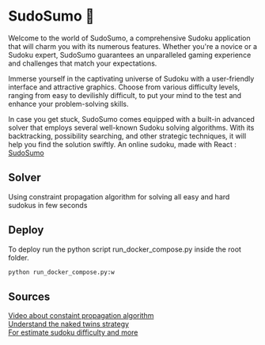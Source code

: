 # SudoSumo :ramen:
Welcome to the world of SudoSumo, a comprehensive Sudoku application that will charm you with its numerous features. Whether you're a novice or a Sudoku expert, SudoSumo guarantees an unparalleled gaming experience and challenges that match your expectations.

Immerse yourself in the captivating universe of Sudoku with a user-friendly interface and attractive graphics. Choose from various difficulty levels, ranging from easy to devilishly difficult, to put your mind to the test and enhance your problem-solving skills.

In case you get stuck, SudoSumo comes equipped with a built-in advanced solver that employs several well-known Sudoku solving algorithms. With its backtracking, possibility searching, and other strategic techniques, it will help you find the solution swiftly.
An online sudoku, made with React : [SudoSumo](https://Louisp78.github.io/sudosumo)

## Solver
Using constraint propagation algorithm for solving all easy and hard sudokus in few seconds

## Deploy
To deploy run the python script run_docker_compose.py inside the root folder.
```bash
python run_docker_compose.py:w
```


## Sources
[Video about constaint propagation algorithm](https://www.youtube.com/watch?v=A_5Hh8xdLFQ)  
[Understand the naked twins strategy](https://www.youtube.com/watch?v=dCf1b3ZeKdg)  
[For estimate sudoku difficulty and more](https://www.diva-portal.org/smash/get/diva2:812097/FULLTEXT01.pdf)
